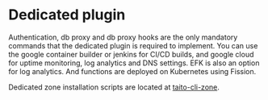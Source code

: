 # Dedicated plugin

Authentication, db proxy and db proxy hooks are the only mandatory commands that the dedicated plugin is required to implement. You can use the google container builder or jenkins for CI/CD builds, and google cloud for uptime monitoring, log analytics and DNS settings. EFK is also an option for log analytics. And functions are deployed on Kubernetes using Fission.

Dedicated zone installation scripts are located at [taito-cli-zone](https://github.com/TaitoUnited/taito-cli-zone).

